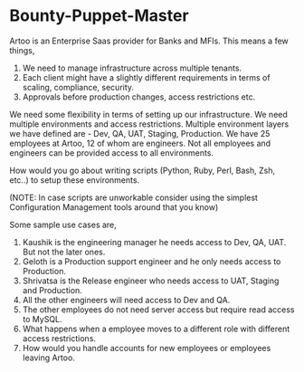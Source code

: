 # Bounty-Puppet-Master

Artoo is an Enterprise Saas provider for Banks and MFIs. This means a few things,
1. We need to manage infrastructure across multiple tenants.
2. Each client might have a slightly different requirements in terms of scaling, compliance, security.
3. Approvals before production changes, access restrictions etc.

We need some flexibility in terms of setting up our infrastructure. We need multiple environments and access restrictions.
Multiple environment layers we have defined are - Dev, QA, UAT, Staging, Production. We have 25 employees at Artoo, 12 of whom are engineers. Not all employees and engineers can be provided access to all environments.

How would you go about writing scripts (Python, Ruby, Perl, Bash, Zsh, etc..) to setup these environments.

(NOTE: In case scripts are unworkable consider using the simplest Configuration Management tools around that you know)

Some sample use cases are,
1. Kaushik is the engineering manager he needs access to Dev, QA, UAT. But not the later ones.
2. Geloth is a Production support engineer and he only needs access to Production.
3. Shrivatsa is the Release engineer who needs access to UAT, Staging and Production.
4. All the other engineers will need access to Dev and QA.
5. The other employees do not need server access but require read access to MySQL.
6. What happens when a employee moves to a different role with different access restrictions.
7. How would you handle accounts for new employees or employees leaving Artoo.
